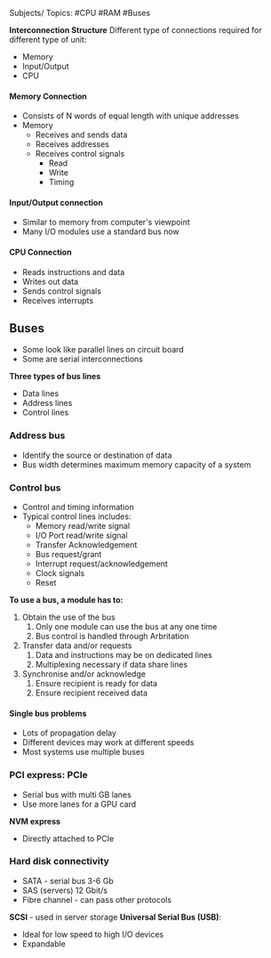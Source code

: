  Subjects/ Topics: #CPU #RAM #Buses

**Interconnection Structure**
Different type of connections required for different type of unit:
- Memory
- Input/Output
- CPU

#### Memory Connection
- Consists of N words of equal length with unique addresses
- Memory
	- Receives and sends data
	- Receives addresses
	- Receives control signals
		- Read
		- Write
		- Timing

#### Input/Output connection
- Similar to memory from computer's viewpoint
- Many I/O modules use a standard bus now

#### CPU Connection
- Reads instructions and data
- Writes out data
- Sends control signals
- Receives interrupts

## Buses

- Some look like parallel lines on circuit board
- Some are serial interconnections

**Three types of bus lines**
- Data lines
- Address lines
- Control lines

### Address bus
- Identify the source or destination of data
- Bus width determines maximum memory capacity of a system

### Control bus
- Control and timing information
- Typical control lines includes:
	- Memory read/write signal
	- I/O Port read/write signal
	- Transfer Acknowledgement
	- Bus request/grant
	- Interrupt request/acknowledgement
	- Clock signals
	- Reset

**To use a bus, a module has to:**
1. Obtain the use of the bus
	1. Only one module can use the bus at any one time
	2. Bus control is handled through Arbritation
2. Transfer data and/or requests
	1. Data and instructions may be on dedicated lines
	2. Multiplexing necessary if data share lines
3. Synchronise and/or acknowledge
	1. Ensure recipient is ready for data
	2. Ensure recipient received data

#### Single bus problems

- Lots of propagation delay
- Different devices may work at different speeds
- Most systems use multiple buses

### PCI express: PCIe
- Serial bus with multi GB lanes
- Use more lanes for a GPU card

**NVM express**
- Directly attached to PCIe

### Hard disk connectivity
- SATA - serial bus 3-6 Gb
- SAS (servers) 12 Gbit/s
- Fibre channel - can pass other protocols

**SCSI** - used in server storage
**Universal Serial Bus (USB)**:
- Ideal for low speed to high I/O devices
- Expandable

